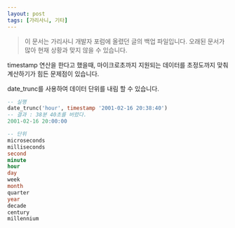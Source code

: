 ```yaml
---
layout: post
tags: [가리사니, 기타]
---
```


> 이 문서는 가리사니 개발자 포럼에 올렸던 글의 백업 파일입니다.
오래된 문서가 많아 현재 상황과 맞지 않을 수 있습니다.


timestamp 연산을 한다고 했을때, 마이크로초까지 지원되는 데이터를 초정도까지 맞춰 계산하기가 힘든 문제점이 있습니다.

date_trunc를 사용하여 데이터 단위를 내림 할 수 있습니다.
``` sql
-- 실행
date_trunc('hour', timestamp '2001-02-16 20:38:40')
-- 결과 : 38분 40초를 버렸다.
2001-02-16 20:00:00
```


``` sql
-- 단위
microseconds
milliseconds
second
minute
hour
day
week
month
quarter
year
decade
century
millennium
```